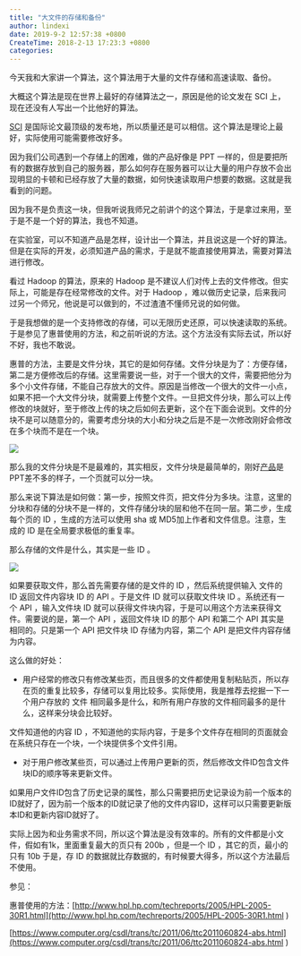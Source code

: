 ```yaml
---
title: "大文件的存储和备份"
author: lindexi
date: 2019-9-2 12:57:38 +0800
CreateTime: 2018-2-13 17:23:3 +0800
categories: 
---
```


今天我和大家讲一个算法，这个算法用于大量的文件存储和高速读取、备份。
<!-- csdn -->

<!--more-->



<div id="toc"></div>


大概这个算法是现在世界上最好的存储算法之一，原因是他的论文发在 SCI 上，现在还没有人写出一个比他好的算法。

[SCI](http://baike.baidu.com/link?url=YpzlYfWxJ4cspfEhggdmdYSi5M6DBtlfu7Y7Zr7fLhLMJMVML0petB7GxwcWPf4z5NVGi4OSeAa5VuLs6BC8P3o_B4u-ZaZ_L6JD87rYxKAdNxuEHF9140YLM4FkF9k35mVIFtpjJsHcoZRw7XuBlALkCZjjW0vm-5B1tPmPA67UyuiCNsOzBDtIga9c6HQP) 是国际论文最顶级的发布地，所以质量还是可以相信。这个算法是理论上最好，实际使用可能需要修改好多。

因为我们公司遇到一个存储上的困难，做的产品好像是 PPT 一样的，但是要把所有的数据存放到自己的服务器，那么如何存在服务器可以让大量的用户存放不会出现明显的卡顿和已经存放了大量的数据，如何快速读取用户想要的数据。这就是我看到的问题。

因为我不是负责这一块，但我听说我师兄之前讲个的这个算法，于是拿过来用，至于是不是一个好的算法，我也不知道。

在实验室，可以不知道产品是怎样，设计出一个算法，并且说这是一个好的算法。但是在实际的开发，必须知道产品的需求，于是就不能直接使用算法，需要对算法进行修改。

看过 Hadoop 的算法，原来的 Hadoop 是不建议人们对传上去的文件修改。但实际上，可能是存在经常修改的文件。对于 Hadoop ，难以做历史记录，后来我问过另一个师兄，他说是可以做到的，不过渣渣不懂师兄说的如何做。

于是我想做的是一个支持修改的存储，可以无限历史还原，可以快速读取的系统。于是参见了惠普使用的方法，和之前听说的方法。这个方法没有实际去试，所以好不好，我也不敢说。

惠普的方法，主要是文件分块，其它的是如何存储。文件分块是为了：方便存储，第二是方便修改后的存储。这里需要说一些，对于一个很大的文件，需要把他分为多个小文件存储，不能自己存放大的文件。原因是当修改一个很大的文件一小点，如果不把一个大文件分块，就需要上传整个文件。一旦把文件分块，那么可以上传修改的块就好，至于修改上传的块之后如何去更新，这个在下面会说到。文件的分块不是可以随意分的，需要考虑分块的大小和分块之后是不是一次修改刚好会修改在多个块而不是在一个块。

![](https://ooo.0o0.ooo/2017/02/05/589698833003f.jpg)

那么我的文件分块是不是最难的，其实相反，文件分块是最简单的，刚好[产品](http://www.seewo.com/products/software/easinote.html)是PPT差不多的样子，一个页就可以分一块。

那么来说下算法是如何做：第一步，按照文件页，把文件分为多块。注意，这里的分块和存储的分块不是一样的，文件存储分块的层和他不在同一层。第二步，生成每个页的 ID ，生成的方法可以使用 sha 或 MD5加上作者和文件信息。注意，生成的 ID 是在全局要求极低的重复率。

那么存储的文件是什么，其实是一些 ID 。

![](http://image.acmx.xyz/0ded3df1-2e71-43e6-8638-69ee44314533201725112932.jpg)

如果要获取文件，那么首先需要存储的是文件的 ID ，然后系统提供输入 文件的 ID 返回文件内容块 ID 的 API 。于是文件 ID 就可以获取文件块 ID 。系统还有一个 API ，输入文件块 ID 就可以获得文件块内容，于是可以用这个方法来获得文件。需要说的是，第一个 API ，返回文件块 ID 的那个 API 和第二个 API  其实是相同的。只是第一个 API 把文件块 ID 存储为内容，第二个 API 是把文件内容存储为内容。

这么做的好处：

 - 用户经常的修改只有修改某些页，而且很多的文件都使用复制粘贴页，所以存在页的重复比较多，存储可以复用比较多。实际使用，我是推荐去挖掘一下一个用户存放的 文件 相同最多是什么，和所有用户存放的文件相同最多的是什么，这样来分块会比较好。

 文件知道他的内容 ID ，不知道他的实际内容，于是多个文件存在相同的页面就会在系统只存在一个块，一个块提供多个文件引用。

 - 对于用户修改某些页，可以通过上传用户更新的页，然后修改文件ID包含文件块ID的顺序等来更新文件。

  如果用户文件ID包含了历史记录的属性，那么只需要把历史记录设为前一个版本的ID就好了，因为前一个版本的ID就记录了他的文件内容ID，这样可以只需要更新版本ID和更新内容ID就好了。


实际上因为和业务需求不同，所以这个算法是没有效率的。所有的文件都是小文件，假如有1k，里面重复最大的页只有 200b ，但是一个 ID ，其它的页，最小的只有 10b 于是，存 ID 的数据就比存数据的，有时候要大得多，所以这个方法最后不使用。

参见：

惠普使用的方法：[http://www.hpl.hp.com/techreports/2005/HPL-2005-30R1.html](http://www.hpl.hp.com/techreports/2005/HPL-2005-30R1.html )

[https://www.computer.org/csdl/trans/tc/2011/06/ttc2011060824-abs.html](https://www.computer.org/csdl/trans/tc/2011/06/ttc2011060824-abs.html )
